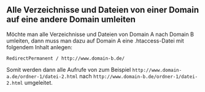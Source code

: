 ## Alle Verzeichnisse und Dateien von einer Domain auf eine andere Domain umleiten

Möchte man alle Verzeichnisse und Dateien von Domain A nach Domain B umleiten, dann muss man dazu auf Domain A eine .htaccess-Datei mit folgendem Inhalt anlegen:

```apache_conf
RedirectPermanent / http://www.domain-b.de/
```

Somit werden dann alle Aufrufe von zum Beispiel `http://www.domain-a.de/ordner-1/datei-2.html` nach `http://www.domain-b.de/ordner-1/datei-2.html` umgeleitet.
